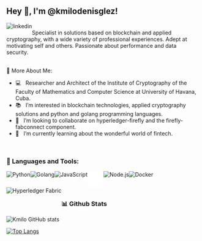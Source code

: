 ## Hey 👋, I'm @kmilodenisglez!
<a href='https://www.linkedin.com/in/kmilodenisglez/'><img align='left' alt="linkedin" src="https://raw.githubusercontent.com/rahul-jha98/rahul-jha98/561d474902b59c7429ec22bb73e225696c27b202/assets/linkedin.svg" height='18px'/></a>
<br/>
Specialist in solutions based on blockchain and applied cryptography, with a wide variety of professional experiences. Adept at motivating self and others. Passionate about performance and data security.
<br/>
<br/>

🧐 More About Me:
- 💻 &nbsp; Researcher and Architect of the Institute of Cryptography of the Faculty of Mathematics and Computer Science at University of Havana, Cuba.
- 📚 &nbsp; I’m interested in blockchain technologies, applied cryptography solutions and python and golang programming languages.
- 🤝 &nbsp; I’m looking to collaborate on hyperledger-firefly and the firefly-fabconnect component.
- 🌱 &nbsp; I’m currently learning about the wonderful world of fintech.

<br>

### 🔨 Languages and Tools:
<a href="https://www.python.org" target="_blank"><img align="left" alt="Python" height ="42px" src="https://www.python.org/static/img/python-logo-large.c36dccadd999.png?1576869008"></a>
<a href="https://gomirrors.org" target="_blank"><img align="left" alt="Golang" height ="42px" src="https://gomirrors.org/lib/godoc/images/go-logo-blue.svg"></a>
<a href="https://www.javascript.com/" target="_blank"> <img align="left" alt="JavaScript" height ="42px" src="https://www.javascript.com/etc.clientlibs/pluralsight/clientlibs/clientlib-main/resources/images/js-logo.png"> </a>
<a href="https://www.typescriptlang.org/" target="_blank"><img align="left" alt="Typescirpt" height ="42px" src="/static/ts_icon.svg"></a>
<a href="https://nodejs.org" target="_blank"><img align="left" alt="Node.js" height ="42px" src="https://nodejs.org/static/images/logo.svg"></a>
<a href="https://www.docker.com" target="_blank"><img align="left" alt="Docker" height ="42px" src="https://www.docker.com/wp-content/uploads/2022/01/docker-logo-green_0.png"></a>
<a href="https://www.hyperledger.org/use/fabric" target="_blank"><img align="left" alt="Hyperledger Fabric" height ="42px" src="https://www.hyperledger.org/wp-content/uploads/2018/03/Hyperledger_Fabric_Logo_White.png"></a>

<br>
<br>
<br>

### 📊 Github Stats

![Kmilo GitHub stats](https://github-readme-stats.vercel.app/api?username=kmilodenisglez&count_private=true&show_icons=true&theme=dark&title_color=00BB2D&hide=stars,prs,issues,contribs)

[![Top Langs](https://github-readme-stats.vercel.app/api/top-langs/?username=kmilodenisglez&layout=compact&langs_count=5&hide=html,css,makefile&count_private=true&show_icons=true&theme=dark&title_color=00BB2D)](https://github.com/anuraghazra/github-readme-stats)
